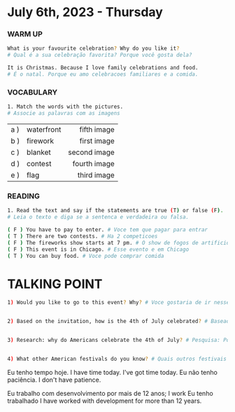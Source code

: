 # July 6th, 2023 - Thursday

### WARM UP

```sh
What is your favourite celebration? Why do you like it?
# Qual é a sua celebração favorita? Porque você gosta dela?

It is Christmas. Because I love family celebrations and food.
# É o natal. Porque eu amo celebracoes familiares e a comida.
```

### VOCABULARY

```sh
1. Match the words with the pictures.
# Associe as palavras com as imagens 
```

||||
| :--- | --- | ---: |
| a ) | waterfront | fifth image |
| b ) | firework  | first image |
| c ) | blanket  | second image |
| d ) | contest | fourth image |
| e ) | flag |  third image |

### READING

```sh
1. Read the text and say if the statements are true (T) or false (F).
# Leia o texto e diga se a sentenca e verdadeira ou falsa.

( F ) You have to pay to enter. # Voce tem que pagar para entrar
( T ) There are two contests. # Ha 2 competicoes
( F ) The fireworks show starts at 7 pm. # O show de fogos de artificio comeca as 19h
( F ) This event is in Chicago. # Esse evento e em Chicago
( T ) You can buy food. # Voce pode comprar comida
```

# TALKING POINT

```sh
1) Would you like to go to this event? Why? # Voce gostaria de ir nesse evento? Porque?


2) Based on the invitation, how is the 4th of July celebrated? # Baseado no convite, como e celebrado o quarto dia de julho?


3) Research: why do Americans celebrate the 4th of July? # Pesquisa: Porque os americanos celebram o quarto dia de julho?


4) What other American festivals do you know? # Quais outros festivais americanos voce conhece? 


```


Eu tenho tempo hoje.
I have time today.
I've got time today.
Eu não tenho paciência.
I don't have patience.


Eu trabalho com desenvolvimento por mais de 12 anos;
I work
Eu tenho trabalhado
I have worked with development for more than 12 years.




